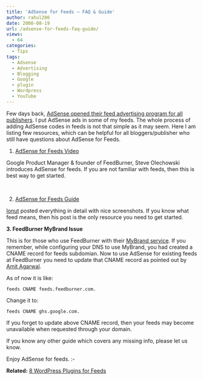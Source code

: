 ```yaml
---
title: 'AdSense for Feeds – FAQ & Guide'
author: rahul286
date: 2008-08-19
url: /adsense-for-feeds-faq-guide/
views:
  - 64
categories:
  - Tips
tags:
  - Adsense
  - Advertising
  - Blogging
  - Google
  - plugin
  - Wordpress
  - YouTube
---
```

Few days back, <a href="http://adsense.blogspot.com/2008/08/i-feel-need-need-for-feeds.html" onclick="_gaq.push(['_trackEvent', 'outbound-article', 'http://adsense.blogspot.com/2008/08/i-feel-need-need-for-feeds.html', 'AdSense opened their feed advertising program for all publishers']);" >AdSense opened their feed advertising program for all publishers</a>. I put AdSense ads in some of my feeds. The whole process of adding AdSense codes in feeds is not that simple as it may seem. Here I am listing few resources, which can be helpful for all bloggers/publisher who still have questions about AdSense for Feeds.

1. <a href="http://www.youtube.com/watch?v=eUbIrZh_mnU" onclick="_gaq.push(['_trackEvent', 'outbound-article', 'http://www.youtube.com/watch?v=eUbIrZh_mnU', 'AdSense for Feeds Video']);" >AdSense for Feeds Video</a> 

Google Product Manager & founder of FeedBurner, Steve Olechowski introduces AdSense for feeds. If you are not familiar with feeds, then this is best way to get started.

&#160;

2. <a href="http://googlesystem.blogspot.com/2008/08/google-tests-adsense-for-feeds.html" onclick="_gaq.push(['_trackEvent', 'outbound-article', 'http://googlesystem.blogspot.com/2008/08/google-tests-adsense-for-feeds.html', 'AdSense for Feeds Guide']);" >AdSense for Feeds Guide</a> 

<a href="http://googlesystem.blogspot.com/" onclick="_gaq.push(['_trackEvent', 'outbound-article', 'http://googlesystem.blogspot.com/', 'Ionut']);" >Ionut</a> posted everything in detail with nice screenshots. If you know what feed means, then his post is the only resource you need to get started.

**3. FeedBurner MyBrand Issue**

This is for those who use FeedBurner with their <a href="http://www.feedburner.com/fb/a/publishers/mybrand" onclick="_gaq.push(['_trackEvent', 'outbound-article', 'http://www.feedburner.com/fb/a/publishers/mybrand', 'MyBrand service']);" >MyBrand service</a>. If you remember, while configuring your DNS to use MyBrand, you had created a CNAME record for feeds subdomian. Now to use AdSense for existing feeds at FeedBurner you need to update that CNAME record as pointed out by <a href="http://www.labnol.org/internet/blogging/cname-for-feedburner-feeds-hosted-on-google/4132/" onclick="_gaq.push(['_trackEvent', 'outbound-article', 'http://www.labnol.org/internet/blogging/cname-for-feedburner-feeds-hosted-on-google/4132/', 'Amit Agarwal']);" >Amit Agarwal</a>.

As of now it is like: 

`feeds CNAME feeds.feedburner.com.`

Change it to:

`feeds CNAME ghs.google.com.`

If you forget to update above CNAME record, then your feeds may become unavailable when requested through your domain.

If you know any other guide which covers any missing info, please let us know.

Enjoy AdSense for feeds. <img src="http://devilsworkshop.org/wp-includes/images/smilies/simple-smile.png" alt=":-)" class="wp-smiley" style="height: 1em; max-height: 1em;" />

**Related:** [8 WordPress Plugins for Feeds][1]

 [1]: http://devilsworkshop.org/8-wordpress-plugins-feed-subscribers/
